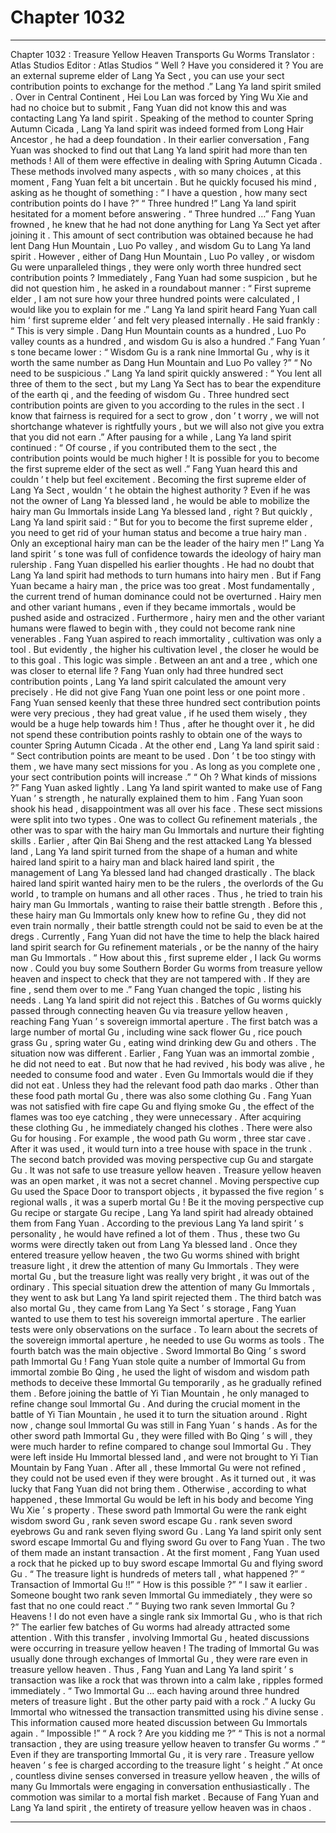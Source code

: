 
# Chapter 1032


---

Chapter 1032 : Treasure Yellow Heaven Transports Gu Worms
Translator :
Atlas Studios
Editor :
Atlas Studios
“ Well ? Have you considered it ? You are an external supreme elder of Lang Ya Sect , you can use your sect contribution points to exchange for the method .” Lang Ya land spirit smiled .
Over in Central Continent , Hei Lou Lan was forced by Ying Wu Xie and had no choice but to submit , Fang Yuan did not know this and was contacting Lang Ya land spirit .
Speaking of the method to counter Spring Autumn Cicada , Lang Ya land spirit was indeed formed from Long Hair Ancestor , he had a deep foundation .
In their earlier conversation , Fang Yuan was shocked to find out that Lang Ya land spirit had more than ten methods ! All of them were effective in dealing with Spring Autumn Cicada .
These methods involved many aspects , with so many choices , at this moment , Fang Yuan felt a bit uncertain .
But he quickly focused his mind , asking as he thought of something : “ I have a question , how many sect contribution points do I have ?”
“ Three hundred !” Lang Ya land spirit hesitated for a moment before answering .
“ Three hundred …” Fang Yuan frowned , he knew that he had not done anything for Lang Ya Sect yet after joining it . This amount of sect contribution was obtained because he had lent Dang Hun Mountain , Luo Po valley , and wisdom Gu to Lang Ya land spirit .
However , either of Dang Hun Mountain , Luo Po valley , or wisdom Gu were unparalleled things , they were only worth three hundred sect contribution points ?
Immediately , Fang Yuan had some suspicion , but he did not question him , he asked in a roundabout manner : “ First supreme elder , I am not sure how your three hundred points were calculated , I would like you to explain for me .”
Lang Ya land spirit heard Fang Yuan call him ‘ first supreme elder ’ and felt very pleased internally .
He said frankly : “ This is very simple . Dang Hun Mountain counts as a hundred , Luo Po valley counts as a hundred , and wisdom Gu is also a hundred .”
Fang Yuan ’ s tone became lower : “ Wisdom Gu is a rank nine Immortal Gu , why is it worth the same number as Dang Hun Mountain and Luo Po valley ?”
“ No need to be suspicious .” Lang Ya land spirit quickly answered : “ You lent all three of them to the sect , but my Lang Ya Sect has to bear the expenditure of the earth qi , and the feeding of wisdom Gu . Three hundred sect contribution points are given to you according to the rules in the sect . I know that fairness is required for a sect to grow , don ’ t worry , we will not shortchange whatever is rightfully yours , but we will also not give you extra that you did not earn .”
After pausing for a while , Lang Ya land spirit continued : “ Of course , if you contributed them to the sect , the contribution points would be much higher ! It is possible for you to become the first supreme elder of the sect as well .”
Fang Yuan heard this and couldn ’ t help but feel excitement .
Becoming the first supreme elder of Lang Ya Sect , wouldn ’ t he obtain the highest authority ? Even if he was not the owner of Lang Ya blessed land , he would be able to mobilize the hairy man Gu Immortals inside Lang Ya blessed land , right ?
But quickly , Lang Ya land spirit said : “ But for you to become the first supreme elder , you need to get rid of your human status and become a true hairy man . Only an exceptional hairy man can be the leader of the hairy men !”
Lang Ya land spirit ’ s tone was full of confidence towards the ideology of hairy man rulership .
Fang Yuan dispelled his earlier thoughts .
He had no doubt that Lang Ya land spirit had methods to turn humans into hairy men . But if Fang Yuan became a hairy man , the price was too great .
Most fundamentally , the current trend of human dominance could not be overturned . Hairy men and other variant humans , even if they became immortals , would be pushed aside and ostracized .
Furthermore , hairy men and the other variant humans were flawed to begin with , they could not become rank nine venerables .
Fang Yuan aspired to reach immortality , cultivation was only a tool . But evidently , the higher his cultivation level , the closer he would be to this goal .
This logic was simple . Between an ant and a tree , which one was closer to eternal life ?
Fang Yuan only had three hundred sect contribution points , Lang Ya land spirit calculated the amount very precisely . He did not give Fang Yuan one point less or one point more .
Fang Yuan sensed keenly that these three hundred sect contribution points were very precious , they had great value , if he used them wisely , they would be a huge help towards him !
Thus , after he thought over it , he did not spend these contribution points rashly to obtain one of the ways to counter Spring Autumn Cicada .
At the other end , Lang Ya land spirit said : “ Sect contribution points are meant to be used . Don ’ t be too stingy with them , we have many sect missions for you . As long as you complete one , your sect contribution points will increase .”
“ Oh ? What kinds of missions ?” Fang Yuan asked lightly .
Lang Ya land spirit wanted to make use of Fang Yuan ’ s strength , he naturally explained them to him .
Fang Yuan soon shook his head , disappointment was all over his face .
These sect missions were split into two types . One was to collect Gu refinement materials , the other was to spar with the hairy man Gu Immortals and nurture their fighting skills .
Earlier , after Qin Bai Sheng and the rest attacked Lang Ya blessed land , Lang Ya land spirit turned from the shape of a human and white haired land spirit to a hairy man and black haired land spirit , the management of Lang Ya blessed land had changed drastically .
The black haired land spirit wanted hairy men to be the rulers , the overlords of the Gu world , to trample on humans and all other races .
Thus , he tried to train his hairy man Gu Immortals , wanting to raise their battle strength .
Before this , these hairy man Gu Immortals only knew how to refine Gu , they did not even train normally , their battle strength could not be said to even be at the dregs .
Currently , Fang Yuan did not have the time to help the black haired land spirit search for Gu refinement materials , or be the nanny of the hairy man Gu Immortals .
“ How about this , first supreme elder , I lack Gu worms now . Could you buy some Southern Border Gu worms from treasure yellow heaven and inspect to check that they are not tampered with . If they are fine , send them over to me .” Fang Yuan changed the topic , listing his needs .
Lang Ya land spirit did not reject this .
Batches of Gu worms quickly passed through connecting heaven Gu via treasure yellow heaven , reaching Fang Yuan ’ s sovereign immortal aperture .
The first batch was a large number of mortal Gu , including wine sack flower Gu , rice pouch grass Gu , spring water Gu , eating wind drinking dew Gu and others .
The situation now was different .
Earlier , Fang Yuan was an immortal zombie , he did not need to eat .
But now that he had revived , his body was alive , he needed to consume food and water .
Even Gu Immortals would die if they did not eat . Unless they had the relevant food path dao marks .
Other than these food path mortal Gu , there was also some clothing Gu .
Fang Yuan was not satisfied with fire cape Gu and flying smoke Gu , the effect of the flames was too eye catching , they were unnecessary .
After acquiring these clothing Gu , he immediately changed his clothes .
There were also Gu for housing .
For example , the wood path Gu worm , three star cave .
After it was used , it would turn into a tree house with space in the trunk .
The second batch provided was moving perspective cup Gu and stargate Gu .
It was not safe to use treasure yellow heaven .
Treasure yellow heaven was an open market , it was not a secret channel .
Moving perspective cup Gu used the Space Door to transport objects , it bypassed the five region ’ s regional walls , it was a superb mortal Gu !
Be it the moving perspective cup Gu recipe or stargate Gu recipe , Lang Ya land spirit had already obtained them from Fang Yuan .
According to the previous Lang Ya land spirit ’ s personality , he would have refined a lot of them .
Thus , these two Gu worms were directly taken out from Lang Ya blessed land . Once they entered treasure yellow heaven , the two Gu worms shined with bright treasure light , it drew the attention of many Gu Immortals .
They were mortal Gu , but the treasure light was really very bright , it was out of the ordinary .
This special situation drew the attention of many Gu Immortals , they went to ask but Lang Ya land spirit rejected them .
The third batch was also mortal Gu , they came from Lang Ya Sect ’ s storage , Fang Yuan wanted to use them to test his sovereign immortal aperture .
The earlier tests were only observations on the surface .
To learn about the secrets of the sovereign immortal aperture , he needed to use Gu worms as tools .
The fourth batch was the main objective .
Sword Immortal Bo Qing ’ s sword path Immortal Gu !
Fang Yuan stole quite a number of Immortal Gu from immortal zombie Bo Qing , he used the light of wisdom and wisdom path methods to deceive these Immortal Gu temporarily , as he gradually refined them .
Before joining the battle of Yi Tian Mountain , he only managed to refine change soul Immortal Gu . And during the crucial moment in the battle of Yi Tian Mountain , he used it to turn the situation around .
Right now , change soul Immortal Gu was still in Fang Yuan ’ s hands .
As for the other sword path Immortal Gu , they were filled with Bo Qing ’ s will , they were much harder to refine compared to change soul Immortal Gu . They were left inside Hu Immortal blessed land , and were not brought to Yi Tian Mountain by Fang Yuan .
After all , these Immortal Gu were not refined , they could not be used even if they were brought .
As it turned out , it was lucky that Fang Yuan did not bring them .
Otherwise , according to what happened , these Immortal Gu would be left in his body and become Ying Wu Xie ’ s property .
These sword path Immortal Gu were the rank eight wisdom sword Gu , rank seven sword escape Gu . rank seven sword eyebrows Gu and rank seven flying sword Gu .
Lang Ya land spirit only sent sword escape Immortal Gu and flying sword Gu over to Fang Yuan .
The two of them made an instant transaction .
At the first moment , Fang Yuan used a rock that he picked up to buy sword escape Immortal Gu and flying sword Gu .
“ The treasure light is hundreds of meters tall , what happened ?”
“ Transaction of Immortal Gu !!”
“ How is this possible ?”
“ I saw it earlier . Someone bought two rank seven Immortal Gu immediately , they were so fast that no one could react .”
“ Buying two rank seven Immortal Gu ? Heavens ! I do not even have a single rank six Immortal Gu , who is that rich ?”
The earlier few batches of Gu worms had already attracted some attention . With this transfer , involving Immortal Gu , heated discussions were occurring in treasure yellow heaven !
The trading of Immortal Gu was usually done through exchanges of Immortal Gu , they were rare even in treasure yellow heaven .
Thus , Fang Yuan and Lang Ya land spirit ’ s transaction was like a rock that was thrown into a calm lake , ripples formed immediately .
“ Two Immortal Gu … each having around three hundred meters of treasure light . But the other party paid with a rock .” A lucky Gu Immortal who witnessed the transaction transmitted using his divine sense .
This information caused more heated discussion between Gu Immortals again .
“ Impossible !”
“ A rock ? Are you kidding me ?”
“ This is not a normal transaction , they are using treasure yellow heaven to transfer Gu worms .”
“ Even if they are transporting Immortal Gu , it is very rare . Treasure yellow heaven ’ s fee is charged according to the treasure light ’ s height .”
At once , countless divine senses conversed in treasure yellow heaven , the wills of many Gu Immortals were engaging in conversation enthusiastically .
The commotion was similar to a mortal fish market .
Because of Fang Yuan and Lang Ya land spirit , the entirety of treasure yellow heaven was in chaos .

---

